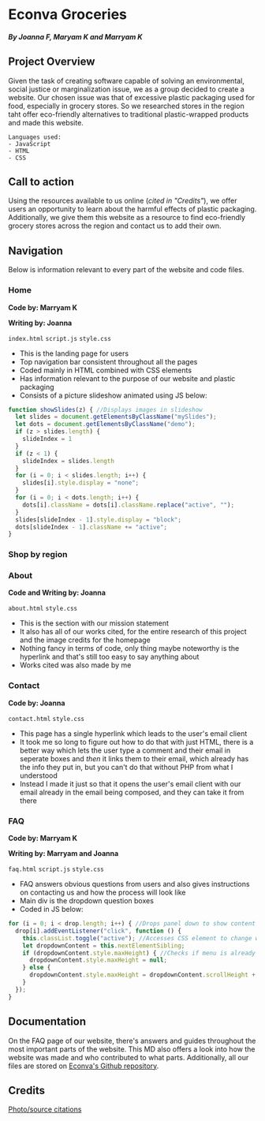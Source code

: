 # Econva Groceries
##### By Joanna F, Maryam K and Marryam K

## Project Overview
Given the task of creating software capable of solving an environmental, social justice or marginalization issue, we as a group decided to create a website. Our chosen issue was that of excessive plastic packaging used for food, especially in grocery stores. So we researched stores in the region taht offer eco-friendly alternatives to traditional plastic-wrapped products and made this website.
```
Languages used:
- JavaScript
- HTML
- CSS
```
## Call to action
Using the resources available to us online (*cited in "Credits"*), we offer users an opportunity to learn about the harmful effects of plastic packaging. Additionally, we give them this website as a resource to find eco-friendly grocery stores across the region and contact us to add their own.

## Navigation
Below is information relevant to every part of the website and code files.
### Home
**Code by: Marryam K**

**Writing by: Joanna**

`index.html` `script.js` `style.css`

- This is the landing page for users
- Top navigation bar consistent throughout all the pages
- Coded mainly in HTML combined with CSS elements
- Has information relevant to the purpose of our website and plastic packaging
- Consists of a picture slideshow animated using JS below:
```js
function showSlides(z) { //Displays images in slideshow
  let slides = document.getElementsByClassName("mySlides");
  let dots = document.getElementsByClassName("demo");
  if (z > slides.length) {
    slideIndex = 1
  }
  if (z < 1) {
    slideIndex = slides.length
  }
  for (i = 0; i < slides.length; i++) {
    slides[i].style.display = "none";
  }
  for (i = 0; i < dots.length; i++) {
    dots[i].className = dots[i].className.replace("active", "");
  }
  slides[slideIndex - 1].style.display = "block";
  dots[slideIndex - 1].className += "active";
}
```


### Shop by region

### About
**Code and Writing by: Joanna**

`about.html` `style.css`

- This is the section with our mission statement
- It also has all of our works cited, for the entire research of this project and the image credits for the homepage
- Nothing fancy in terms of code, only thing maybe noteworthy is the hyperlink and that's still too easy to say anything about
- Works cited was also made by me

### Contact
**Code by: Joanna**

`contact.html` `style.css`

- This page has a single hyperlink which leads to the user's email client
- It took me so long to figure out how to do that with just HTML, there is a better way which lets the user type a comment and their email in seperate boxes and *then* it links them to their email, which already has the info they put in, but you can't do that without PHP from what I understood
- Instead I made it just so that it opens the user's email client with our email already in the email being composed, and they can take it from there
### FAQ
**Code by: Marryam K**

**Writing by: Marryam and Joanna**

`faq.html` `script.js` `style.css`

- FAQ answers obvious questions from users and also gives instructions on contacting us and how the process will look like
- Main div is the dropdown question boxes
- Coded in JS below:
```js
for (i = 0; i < drop.length; i++) { //Drops panel down to show content
  drop[i].addEventListener("click", function () {
    this.classList.toggle("active"); //Accesses CSS element to change when dropdown is clicked
    let dropdownContent = this.nextElementSibling;
    if (dropdownContent.style.maxHeight) { //Checks if menu is already open
      dropdownContent.style.maxHeight = null;
    } else {
      dropdownContent.style.maxHeight = dropdownContent.scrollHeight + "px";
    }
  });
}
```

## Documentation
On the FAQ page of our website, there's answers and guides throughout the most important parts of the website. This MD also offers a look into how the website was made and who contributed to what parts. Additionally, all our files are stored on [Econva's Github repository](https://github.com/icaicarus/Econva-Groceries).

## Credits
[Photo/source citations](https://docs.google.com/document/d/1suOFyWYDXuieVtiCiYQnB-TLZ1AFFjidwytJflorH-U/edit?usp=sharing)


